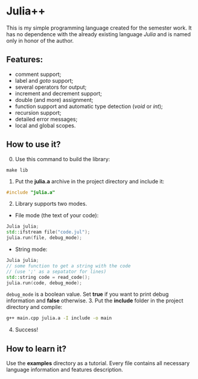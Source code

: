 
# Julia++
This is my simple programming language created for the semester work. It has no dependence with the already existing language *Julia* and is named only in honor of the author.

## Features:
* comment support;
* label and *goto* support;
* several operators for output;
* increment and decrement support;
* double (and more) assignment;
* function support and automatic type detection (*void* or *int*);
* recursion support;
* detailed error messages;
* local and global scopes.

## How to use it?
0. Use this command to build the library:
```
make lib
```

1. Put the **julia.a** archive in the project directory and include it:
```c++
#include "julia.a"
```
2. Library supports two modes.
* File mode (the text of your code):
```c++
Julia julia;
std::ifstream file("code.jul");
julia.run(file, debug_mode);
```
* String mode:
```c++
Julia julia;
// some function to get a string with the code
// (use ';' as a sepatator for lines)
std::string code = read_code();
julia.run(code, debug_mode);
```
`debug_mode` is a boolean value. Set **true** if you want to print debug information and **false** otherwise. 
3. Put the **include** folder in the project directory and compile:
```bash
g++ main.cpp julia.a -I include -o main
```
4. Success!

## How to learn it?
Use the **examples** directory as a tutorial. Every file contains all necessary language information and features description.
